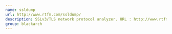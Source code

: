 ```yaml
---
name: ssldump
url: http://www.rtfm.com/ssldump/
description: SSLv3/TLS network protocol analyzer. URL : http://www.rtfm.com/ssldump/ Groups : blackarch blackarch-sniffer
group: blackarch
---
```

